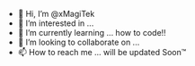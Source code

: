 - 👋 Hi, I’m @xMagiTek
- 👀 I’m interested in ... 
- 🌱 I’m currently learning ... how to code!!
- 💞️ I’m looking to collaborate on ...
- 📫 How to reach me ... will be updated Soon™

<!---
xMagiTek/xMagiTek is a ✨ special ✨ repository because its `README.md` (this file) appears on your GitHub profile.
You can click the Preview link to take a look at your changes.
--->
